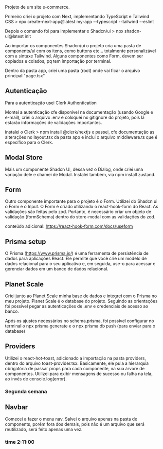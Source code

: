Projeto de um site e-commerce.

Primeiro criei o projeto com Next, implementando TypeScript e Tailwind CSS >
 npx create-next-app@latest my-app --typescript --tailwind --eslint

Depois o comando foi para implementar o Shadcn/ui > 
npx shadcn-ui@latest init

Ao importar os componentes Shadcn/ui o projeto cria uma pasta de components/ui com os itens, como buttons etc... totalmente personalizável com a sintaxe Tailwind. Alguns componentes como Form, devem ser copiados e colados, pq tem importação por terminal.

Dentro da pasta app, criei uma pasta (root) onde vai ficar o arquivo principal "page.tsx"

## Autenticação

Para a autenticação usei Clerk Authentication

Montei a autenticação cfe disponível na documentação (usando Google e e-mail), criei o arquivo .env e coloquei no gitignore do projeto, pois lá estarão informações de validações importantes.

instalei o Clerk > npm install @clerk/nextjs e passei, cfe documentação as alterações no layout.tsx da pasta app e inclui o arquivo middleware.ts que é específico para o Clerk.

## Modal Store

Mais um componente Shadcn UI, dessa vez o Dialog, onde criei uma variação dele e chamei de Modal.
Instalei também, via npm install zustand.

## Form

Outro componente importante para o projeto é o Form. Utilizei do Shadcn ui o Form e o Input. 
O Form é criado utilizando o react-hook-form do React.
As validações são feitas pelo zod. Portanto, é necessário criar um objeto de validação (formSchema) dentro do store-modal com as validações do zod.

conteúdo adicional: https://react-hook-form.com/docs/useform 

## Prisma setup

O Prisma (https://www.prisma.io/) é uma ferramenta de persistência de dados para aplicações React. Ele permite que você crie um modelo de dados relacional para o seu aplicativo e, em seguida, use-o para acessar e gerenciar dados em um banco de dados relacional.

## Planet Scale

Criei junto ao Planet Scale minha base de dados e integrei com o Prisma no meu projeto. Planet Scale é o database do projeto. Seguindo as orientações foi possível pegar as autenticações de .env e credenciais de acesso ao banco.

Após os ajustes necessários no schema.prisma, foi possível configurar no terminal o npx prisma generate e o npx prisma db push (para enviar para o database)

## Providers

Utilizei o react-hot-toast, adicionado a importação na pasta providers, dentro do arquivo toast-provider.tsx. 
Basicamente, ele pula a hierarquia obrigatória de passar props para cada componente, na sua árvore de componentes.
Utilizei para exibir mensagens de sucesso ou falha na tela, ao invés de console.log(error).

### Segunda semana

## Navbar

Comecei a fazer o menu nav. Salvei o arquivo apenas na pasta de components, porém fora dos demais, pois não é um arquivo que será reutilizado, será feito apenas uma vez.

### time 2:11:00